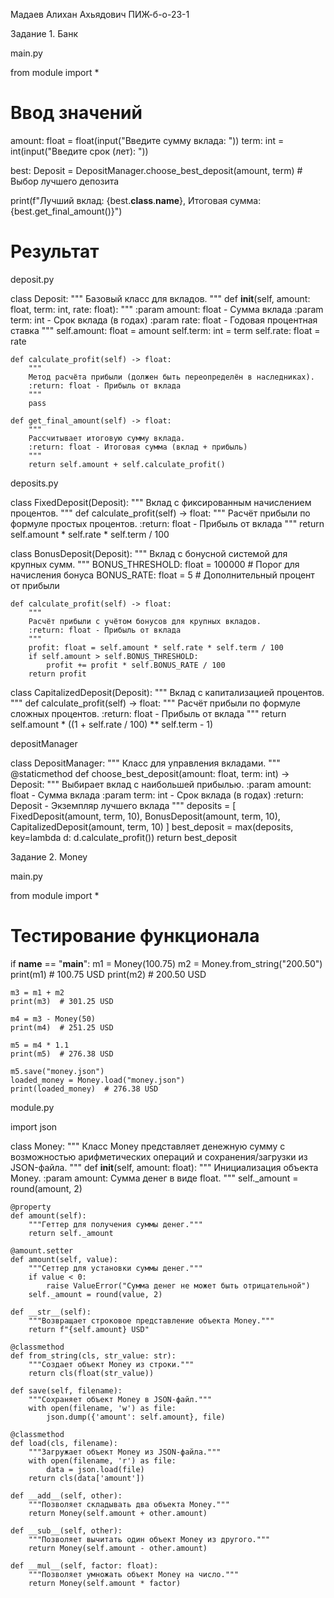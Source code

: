 Мадаев Алихан Ахьядович
ПИЖ-б-о-23-1

Задание 1. Банк

main.py

from module import *

# Ввод значений
amount: float = float(input("Введите сумму вклада: "))
term: int = int(input("Введите срок (лет): "))

best: Deposit = DepositManager.choose_best_deposit(amount, term) # Выбор лучшего депозита

print(f"Лучший вклад: {best.__class__.__name__}, Итоговая сумма: {best.get_final_amount()}")
# Результат


deposit.py


class Deposit:
    """
    Базовый класс для вкладов.
    """
    def __init__(self, amount: float, term: int, rate: float):
        """
        :param amount: float - Сумма вклада
        :param term: int - Срок вклада (в годах)
        :param rate: float - Годовая процентная ставка
        """
        self.amount: float = amount
        self.term: int = term
        self.rate: float = rate

    def calculate_profit(self) -> float:
        """
        Метод расчёта прибыли (должен быть переопределён в наследниках).
        :return: float - Прибыль от вклада
        """
        pass

    def get_final_amount(self) -> float:
        """
        Рассчитывает итоговую сумму вклада.
        :return: float - Итоговая сумма (вклад + прибыль)
        """
        return self.amount + self.calculate_profit()


deposits.py


class FixedDeposit(Deposit):
    """
    Вклад с фиксированным начислением процентов.
    """
    def calculate_profit(self) -> float:
        """
        Расчёт прибыли по формуле простых процентов.
        :return: float - Прибыль от вклада
        """
        return self.amount * self.rate * self.term / 100


class BonusDeposit(Deposit):
    """
    Вклад с бонусной системой для крупных сумм.
    """
    BONUS_THRESHOLD: float = 100000  # Порог для начисления бонуса
    BONUS_RATE: float = 5  # Дополнительный процент от прибыли

    def calculate_profit(self) -> float:
        """
        Расчёт прибыли с учётом бонусов для крупных вкладов.
        :return: float - Прибыль от вклада
        """
        profit: float = self.amount * self.rate * self.term / 100
        if self.amount > self.BONUS_THRESHOLD:
            profit += profit * self.BONUS_RATE / 100
        return profit


class CapitalizedDeposit(Deposit):
    """
    Вклад с капитализацией процентов.
    """
    def calculate_profit(self) -> float:
        """
        Расчёт прибыли по формуле сложных процентов.
        :return: float - Прибыль от вклада
        """
        return self.amount * ((1 + self.rate / 100) ** self.term - 1)

depositManager

class DepositManager:
    """
    Класс для управления вкладами.
    """
    @staticmethod
    def choose_best_deposit(amount: float, term: int) -> Deposit:
        """
        Выбирает вклад с наибольшей прибылью.
        :param amount: float - Сумма вклада
        :param term: int - Срок вклада (в годах)
        :return: Deposit - Экземпляр лучшего вклада
        """
        deposits = [
            FixedDeposit(amount, term, 10),
            BonusDeposit(amount, term, 10),
            CapitalizedDeposit(amount, term, 10)
        ]
        best_deposit = max(deposits, key=lambda d: d.calculate_profit())
        return best_deposit


Задание 2. Money

main.py

from module import *
# Тестирование функционала
if __name__ == "__main__":
    m1 = Money(100.75)
    m2 = Money.from_string("200.50")
    print(m1)  # 100.75 USD
    print(m2)  # 200.50 USD
    
    m3 = m1 + m2
    print(m3)  # 301.25 USD
    
    m4 = m3 - Money(50)
    print(m4)  # 251.25 USD
    
    m5 = m4 * 1.1
    print(m5)  # 276.38 USD
    
    m5.save("money.json")
    loaded_money = Money.load("money.json")
    print(loaded_money)  # 276.38 USD


module.py

import json

class Money:
    """
    Класс Money представляет денежную сумму с возможностью арифметических операций
    и сохранения/загрузки из JSON-файла.
    """
    def __init__(self, amount: float):
        """
        Инициализация объекта Money.
        :param amount: Сумма денег в виде float.
        """
        self._amount = round(amount, 2)
    
    @property
    def amount(self):
        """Геттер для получения суммы денег."""
        return self._amount
    
    @amount.setter
    def amount(self, value):
        """Сеттер для установки суммы денег."""
        if value < 0:
            raise ValueError("Сумма денег не может быть отрицательной")
        self._amount = round(value, 2)
    
    def __str__(self):
        """Возвращает строковое представление объекта Money."""
        return f"{self.amount} USD"
    
    @classmethod
    def from_string(cls, str_value: str):
        """Создает объект Money из строки."""
        return cls(float(str_value))
    
    def save(self, filename):
        """Сохраняет объект Money в JSON-файл."""
        with open(filename, 'w') as file:
            json.dump({'amount': self.amount}, file)
    
    @classmethod
    def load(cls, filename):
        """Загружает объект Money из JSON-файла."""
        with open(filename, 'r') as file:
            data = json.load(file)
        return cls(data['amount'])
    
    def __add__(self, other):
        """Позволяет складывать два объекта Money."""
        return Money(self.amount + other.amount)
    
    def __sub__(self, other):
        """Позволяет вычитать один объект Money из другого."""
        return Money(self.amount - other.amount)
    
    def __mul__(self, factor: float):
        """Позволяет умножать объект Money на число."""
        return Money(self.amount * factor)
    
